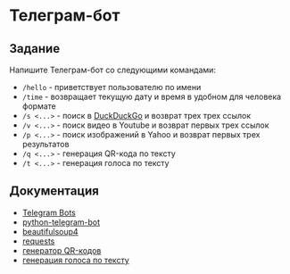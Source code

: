 # Телеграм-бот

## Задание

Напишите Телеграм-бот со следующими командами:

* `/hello` - приветствует пользователю по имени
* `/time` - возвращает текущую дату и время в удобном для человека формате
* `/s <...>` - поиск в [DuckDuckGo](https://duckduckgo.com) и возврат трех трех ссылок
* `/v <...>` - поиск видео в Youtube и возврат первых трех ссылок
* `/p <...>` - поиск изображений в Yahoo и возврат первых трех результатов
* `/q <...>` - генерация QR-кода по тексту
* `/t <...>` - генерация голоса по тексту

## Документация

* [Telegram Bots](https://core.telegram.org/bots)
* [python-telegram-bot](https://python-telegram-bot.readthedocs.io/en/stable/index.html)
* [beautifulsoup4](https://www.crummy.com/software/BeautifulSoup/bs4/doc/)
* [requests](https://docs.python-requests.org/en/latest/)
* [генератор QR-кодов](https://www.qrcode-monkey.com/)
* [генерация голоса по тексту](https://cloud.yandex.ru/docs/speechkit/tts/request)
